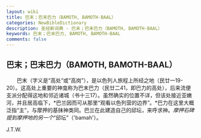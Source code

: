 ```yaml
---
layout: wiki
title: 巴末；巴末巴力（BAMOTH, BAMOTH-BAAL）
categories: NewBibleDictionary
description: 圣经新词典 - 巴末；巴末巴力（BAMOTH, BAMOTH-BAAL）
keywords: 巴末；巴末巴力, BAMOTH, BAMOTH-BAAL
comments: false
---
```


## 巴末；巴末巴力（BAMOTH, BAMOTH-BAAL）

　　巴末（字义是“高处”或“高岗”），是以色列人旅程上所经之地（民廿一19-20）。这高处上重要的神龛称为巴末巴力（民廿二41，即巴力的高处），后来流便支派分配得这地和邻近诸城（书十三17）。虽然确实的位置不详，但该处接近亚嫩河，并且居高临下，*巴兰因而可从那里“观看以色列营的边界”。*巴力在这里大概泛指“主”，与摩押的基抹神类同。巴兰在此建造自己的邱坛，来呼求神。*摩押石碑提到摩押地的另一个*“邱坛”（'bamah'）。

J.T.W.






